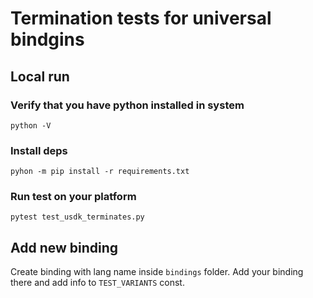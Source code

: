 # Termination tests for universal bindgins

## Local run
### Verify that you have python installed in system
```
python -V
```

### Install deps
```
pyhon -m pip install -r requirements.txt
```

### Run test on your platform
```
pytest test_usdk_terminates.py
```

## Add new binding
Create binding with lang name inside `bindings` folder.
Add your binding there and add info to `TEST_VARIANTS` const.
